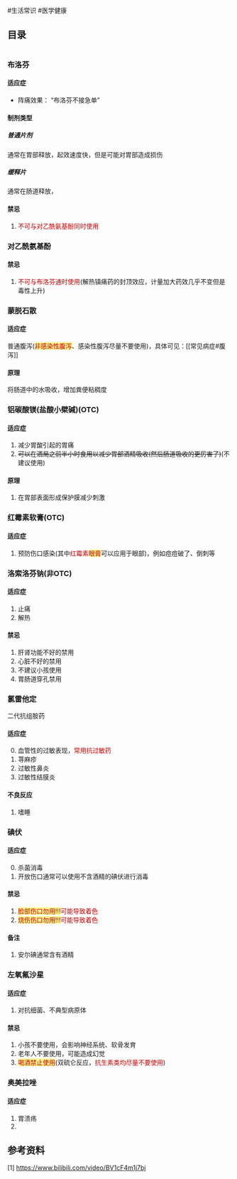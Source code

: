 #生活常识 #医学健康

## 目录
```toc

```




### 布洛芬

#### 适应症

- 阵痛效果：
	“布洛芬不接急单”



#### 制剂类型

##### 普通片剂
通常在胃部释放，起效速度快，但是可能对胃部造成损伤

##### 缓释片
通常在肠道释放，

#### 禁忌
1. <font color="#c00000">不可与对乙酰氨基酚同时使用</font>


### 对乙酰氨基酚


#### 禁忌
1. <font color="#c00000">不可与布洛芬通时使用</font>(解热镇痛药的封顶效应，计量加大药效几乎不变但是毒性上升)



### 蒙脱石散
#### 适应症
普通腹泻(<span style="background:#fff88f"><font color="#c00000">非感染性腹泻</font></span>、感染性腹泻尽量不要使用)，具体可见：[[常见病症#腹泻]]


#### 原理
将肠道中的水吸收，增加粪便粘稠度



### 铝碳酸镁(盐酸小檗碱)(OTC)

#### 适应症
1. 减少胃酸引起的胃痛
2. ~~可以在酒局之前半小时食用以减少胃部酒精吸收(然后肠道吸收的更厉害了)~~(不建议使用)
#### 原理
1. 在胃部表面形成保护膜减少刺激



### 红霉素软膏(OTC)

#### 适应症
1. 预防伤口感染(其中<font color="#c00000">红霉素</font><span style="background:#fff88f"><font color="#c00000">眼膏</font></span>可以应用于眼部)，例如痘痘破了、倒刺等



### 洛索洛芬钠(非OTC)

#### 适应症
1. 止痛
2. 解热

#### 禁忌
1. 肝肾功能不好的禁用
2. 心脏不好的禁用
3. 不建议小孩使用
4. 胃肠道穿孔禁用


### 氯雷他定

二代抗组胺药

#### 适应症
0. 血管性的过敏表现，<font color="#c00000">常用抗过敏药</font>
1. 荨麻疹
2. 过敏性鼻炎
3. 过敏性结膜炎

#### 不良反应
1. 嗜睡

### 碘伏

#### 适应症
0. 杀菌消毒
1. 开放伤口通常可以使用不含酒精的碘伏进行消毒

#### 禁忌
1. <span style="background:#fff88f"><font color="#c00000">脸部伤口勿用!!!</font></span><font color="#c00000">可能导致着色</font>
2. <span style="background:#fff88f"><font color="#c00000">烧伤伤口勿用!!!</font></span><font color="#c00000">可能导致着色</font>

#### 备注
1. 安尔碘通常含有酒精

 
### 左氧氟沙星

#### 适应症
1. 对抗细菌、不典型病原体

#### 禁忌
1. 小孩不要使用，会影响神经系统、软骨发育
2. 老年人不要使用，可能造成幻觉
3. <span style="background:#fff88f"><font color="#c00000">喝酒禁止使用</font></span>(双硫仑反应，<font color="#c00000">抗生素类均尽量不要使用</font>)


### 奥美拉唑

#### 适应症
1. 胃溃疡
2. 


## 参考资料
[1] https://www.bilibili.com/video/BV1cF4m1j7bj